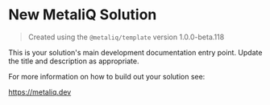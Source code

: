 # New MetaliQ Solution

> Created using the `@metaliq/template` version 1.0.0-beta.118

This is your solution's main development documentation entry point. Update the title and description as appropriate.

For more information on how to build out your solution see:

https://metaliq.dev
